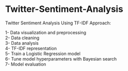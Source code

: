 # Twitter-Sentiment-Analysis

Twitter Sentiment Analysis Using TF-IDF Approach: <br>

1- Data visualization and preprocessing <br>
2- Data cleaning <br>
3- Data analysis <br>
4- TF-IDF representation <br>
5- Train a Logistic Regression model <br>
6- Tune model hyperparameters with Bayesian search <br>
7- Model evaluation
